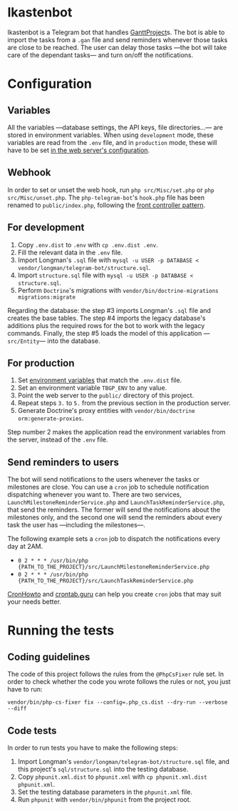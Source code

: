 # Ikastenbot

Ikastenbot is a Telegram bot that handles [GanttProject][1]s. The bot is able
to import the tasks from a `.gan` file and send reminders whenever those tasks
are close to be reached. The user can delay those tasks —the bot will take care
of the dependant tasks— and turn on/off the notifications.

# Configuration
## Variables
All the variables —database settings, the API keys, file directories...— are
stored in environment variables. When using `development` mode, these variables
are read from the `.env` file, and in `production` mode, these will have to be
set [in the web server's configuration][2].

## Webhook
In order to set or unset the web hook, run `php src/Misc/set.php` or
`php src/Misc/unset.php`. The `php-telegram-bot`'s `hook.php` file has been
renamed to `public/index.php`, following the [front controller pattern][3].

## For development
1. Copy `.env.dist` to `.env` with `cp .env.dist .env`.
2. Fill the relevant data in the `.env` file.
3. Import Longman's `.sql` file with
    `mysql -u USER -p DATABASE < vendor/longman/telegram-bot/structure.sql`.
4. Import `structure.sql` file with
    `mysql -u USER -p DATABASE < structure.sql`.
5. Perform `Doctrine`'s migrations with
    `vendor/bin/doctrine-migrations migrations:migrate`

Regarding the database: the step \#3 imports Longman's `.sql` file and creates
the base tables. The step \#4 imports the legacy database's additions plus the
required rows for the bot to work with the legacy commands. Finally, the step
\#5 loads the model of this application —`src/Entity`— into the database.

## For production
1. Set [environment variables][2] that match the `.env.dist` file.
2. Set an environment variable `TBGP_ENV` to any value.
3. Point the web server to the `public/` directory of this project.
4. Repeat steps `3.` to `5.` from the previous section in the production
    server.
5. Generate Doctrine's proxy entities with
    `vendor/bin/doctrine orm:generate-proxies`.

Step number 2 makes the application read the environment variables from the
server, instead of the `.env` file.

## Send reminders to users
The bot will send notifications to the users whenever the tasks or milestones
are close. You can use a `cron` job to schedule notification dispatching
whenever you want to. There are two services,
`LaunchMilestoneReminderService.php` and `LaunchTaskReminderService.php`, that
send the reminders. The former will send the notifications about the milestones
only, and the second one will send the reminders about every task the user has
—including the milestones—.

The following example sets a `cron` job to dispatch the notifications every day
at 2AM.

* `0 2 * * * /usr/bin/php {PATH_TO_THE_PROJECT}/src/LaunchMilestoneReminderService.php`
* `0 2 * * * /usr/bin/php {PATH_TO_THE_PROJECT}/src/LaunchTaskReminderService.php`

[CronHowto][4] and [crontab.guru][5] can help you create `cron` jobs that may
suit your needs better.

# Running the tests
## Coding guidelines
The code of this project follows the rules from the `@PhpCsFixer` rule set. In
order to check whether the code you wrote follows the rules or not, you just
have to run:

`vendor/bin/php-cs-fixer fix --config=.php_cs.dist --dry-run --verbose --diff`

## Code tests
In order to run tests you have to make the following steps:

1. Import Longman's `vendor/longman/telegram-bot/structure.sql` file, and this
    project's `sql/structure.sql` into the testing database.
2. Copy `phpunit.xml.dist` to `phpunit.xml` with `cp phpunit.xml.dist phpunit.xml`.
3. Set the testing database parameters in the `phpunit.xml` file.
4. Run `phpunit` with `vendor/bin/phpunit` from the project root.

[1]: https://www.ganttproject.biz/
[2]: https://httpd.apache.org/docs/2.4/mod/mod_env.html#setenv
[3]: https://en.wikipedia.org/wiki/Front_controller
[4]: https://help.ubuntu.com/community/CronHowto
[5]: https://crontab.guru/
[6]: https://github.com/FriendsOfPHP/PHP-CS-Fixer#installation
